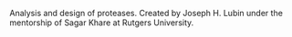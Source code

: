 Analysis and design of proteases. Created by Joseph H. Lubin under the mentorship of Sagar Khare at Rutgers University.